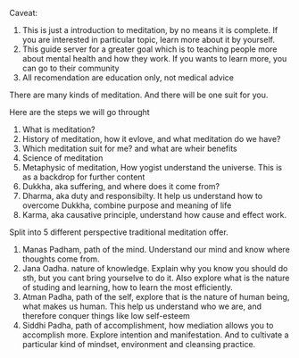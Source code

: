 Caveat:
1. This is just a introduction to meditation, by no means it is complete. If you are interested in particular topic, learn more about it by yourself.
2. This guide server for a greater goal which is to teaching people more about mental health and how they work. If you wants to learn more, you can go to their community
3. All recomendation are education only, not medical advice

There are many kinds of meditation.
And there will be one suit for you.

Here are the steps we will go throught
1. What is meditation?
2. History of meditation, how it evlove, and what meditation do we have?
3. Which meditation suit for me? and what are wheir benefits
4. Science of meditation
5. Metaphysic of meditation, How yogist understand the universe. This is as a backdrop for further content
6. Dukkha, aka suffering, and where does it come from?
7. Dharma, aka duty and responsibilty. It help us understand how to overcome Dukkha, combine purpose and meaning of life
8. Karma, aka causative principle, understand how cause and effect work.

Split into 5 different perspective traditional meditation offer.
1. Manas Padham, path of the mind. Understand our mind and know where thoughts come from. 
2. Jana Oadha. nature of knowledge. Explain why you know you should do sth, but you cant bring yourselve to do it. Also explore what is the nature of studing and learning, how to learn the most efficiently.
3. Atman Padha, path of the self, explore that is the nature of human being, what makes us human. This help us understand who we are, and therefore conquer things like low self-esteem
4. Siddhi Padha, path of accomplishment, how mediation allows you to accomplish more. Explore intention and manifestation. And to cultivate a particular kind of mindset, environment and cleansing practice. 